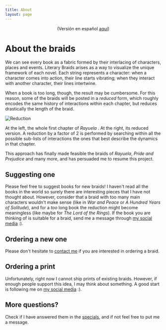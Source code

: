 ```yaml
---
title: About
layout: page
---
```

<p style="text-align: center;">(Versión en español <a href="../about-esp">aquí</a>)     </p>

# About the braids

We can see every book as a fabric formed by their interlacing of characters, places and events. Literary Braids arises as a way to visualize the unique framework of each novel. Each string represents a character: when a character comes into action, their line starts vibrating; when they interact with another character, their lines intertwine.

When a book is too long, though, the result may be cumbersome. For this reason, some of the braids will be posted in a *reduced* form, which roughly encodes the same history of interactions within each chapter, but reduces drastically the length of the braid. 


![Reduction](../assets/images/about_reduced.png)
<figcaption class="caption">At the left, the whole first chapter of <i>Rayuela </i>. At the right, its reduced version. A reduction by a factor of 2 is performed by searching within all the possible sub-lists of interactions the ones that best describe the dynamics in that chapter. </figcaption>

This approach has finally made feasible the braids of *Rayuela*, *Pride and Prejudice* and many more, and has persuaded me to resume this project. 

## Suggesting one

Please feel free to suggest books for new braids! I haven't read all the books in the world so surely there are interesting pieces that I have not thought about. However, consider that a braid with too many main characters wouldn't make sense (like in *War and Peace* or *A Hundred Years of Solitude*), and for a *too* long book the reduction might become meaningless (like maybe for *The Lord of the Rings*). If the book you are thinking of is suitable for a braid, send me a message through <a href="../">my social media</a> :).

## Ordering a new one

Please don't hesitate to <a href="mailto:bookbraids@gmail.com">contact me</a> if you are interested in ordering a braid. 

## Ordering a print

Unfortunately, right now I cannot ship prints of existing braids. However, if enough people support this idea, I may think about something. A good start is following me on <a href="../">my social media</a> :).

## More questions?

Check if I have answered them in the <a href="../tags/#specials">specials</a>, and if not feel free to put me a message. 

